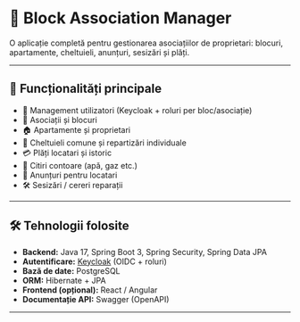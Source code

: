 # 🏢 Block Association Manager

O aplicație completă pentru gestionarea asociațiilor de proprietari: blocuri, apartamente, cheltuieli, anunțuri, sesizări și plăți.

---

## 🚀 Funcționalități principale

- 👥 Management utilizatori (Keycloak + roluri per bloc/asociație)
- 🏢 Asociații și blocuri
- 🏠 Apartamente și proprietari
- 💸 Cheltuieli comune și repartizări individuale
- 💳 Plăți locatari și istoric
- 🧾 Citiri contoare (apă, gaz etc.)
- 📢 Anunțuri pentru locatari
- 🛠️ Sesizări / cereri reparații

---

## 🛠️ Tehnologii folosite

- **Backend:** Java 17, Spring Boot 3, Spring Security, Spring Data JPA
- **Autentificare:** [Keycloak](https://www.keycloak.org/) (OIDC + roluri)
- **Bază de date:** PostgreSQL
- **ORM:** Hibernate + JPA
- **Frontend (opțional):** React / Angular
- **Documentație API:** Swagger (OpenAPI)

---
